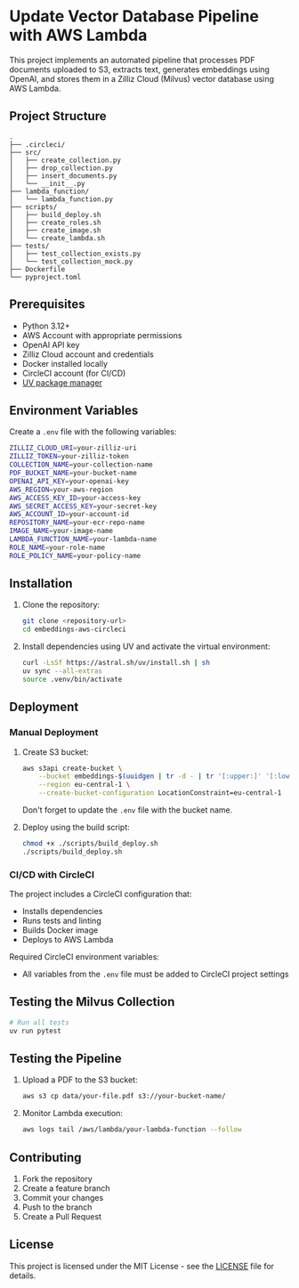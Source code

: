 # Update Vector Database Pipeline with AWS Lambda

This project implements an automated pipeline that processes PDF documents uploaded to S3, extracts text, generates embeddings using OpenAI, and stores them in a Zilliz Cloud (Milvus) vector database using AWS Lambda.

## Project Structure

```.
.
├── .circleci/
├── src/
│   ├── create_collection.py
│   ├── drop_collection.py
│   ├── insert_documents.py
│   └── __init__.py
├── lambda_function/
│   └── lambda_function.py
├── scripts/
│   ├── build_deploy.sh
│   ├── create_roles.sh
│   ├── create_image.sh
│   └── create_lambda.sh
├── tests/
│   ├── test_collection_exists.py
│   └── test_collection_mock.py
├── Dockerfile
└── pyproject.toml
```

## Prerequisites

- Python 3.12+
- AWS Account with appropriate permissions
- OpenAI API key
- Zilliz Cloud account and credentials
- Docker installed locally
- CircleCI account (for CI/CD)
- [UV package manager](https://github.com/astral/uv)

## Environment Variables

Create a `.env` file with the following variables:

```bash
ZILLIZ_CLOUD_URI=your-zilliz-uri
ZILLIZ_TOKEN=your-zilliz-token
COLLECTION_NAME=your-collection-name
PDF_BUCKET_NAME=your-bucket-name
OPENAI_API_KEY=your-openai-key
AWS_REGION=your-aws-region
AWS_ACCESS_KEY_ID=your-access-key
AWS_SECRET_ACCESS_KEY=your-secret-key
AWS_ACCOUNT_ID=your-account-id
REPOSITORY_NAME=your-ecr-repo-name
IMAGE_NAME=your-image-name
LAMBDA_FUNCTION_NAME=your-lambda-name
ROLE_NAME=your-role-name
ROLE_POLICY_NAME=your-policy-name
```

## Installation

1. Clone the repository:

   ```bash
   git clone <repository-url>
   cd embeddings-aws-circleci
   ```

1. Install dependencies using UV and activate the virtual environment:

   ```bash
   curl -LsSf https://astral.sh/uv/install.sh | sh
   uv sync --all-extras
   source .venv/bin/activate
   ```

## Deployment

### Manual Deployment

1. Create S3 bucket:

   ```bash
   aws s3api create-bucket \
       --bucket embeddings-$(uuidgen | tr -d - | tr '[:upper:]' '[:lower:]' ) \
       --region eu-central-1 \
       --create-bucket-configuration LocationConstraint=eu-central-1
   ```

   Don't forget to update the `.env` file with the bucket name.

1. Deploy using the build script:

   ```bash
   chmod +x ./scripts/build_deploy.sh
   ./scripts/build_deploy.sh
   ```

### CI/CD with CircleCI

The project includes a CircleCI configuration that:

- Installs dependencies
- Runs tests and linting
- Builds Docker image
- Deploys to AWS Lambda

Required CircleCI environment variables:

- All variables from the `.env` file must be added to CircleCI project settings

## Testing the Milvus Collection

```bash
# Run all tests
uv run pytest
```

## Testing the Pipeline

1. Upload a PDF to the S3 bucket:

   ```bash
   aws s3 cp data/your-file.pdf s3://your-bucket-name/
   ```

1. Monitor Lambda execution:

   ```bash
   aws logs tail /aws/lambda/your-lambda-function --follow
   ```

## Contributing

1. Fork the repository
1. Create a feature branch
1. Commit your changes
1. Push to the branch
1. Create a Pull Request

## License

This project is licensed under the MIT License - see the [LICENSE](LICENSE) file for details.
